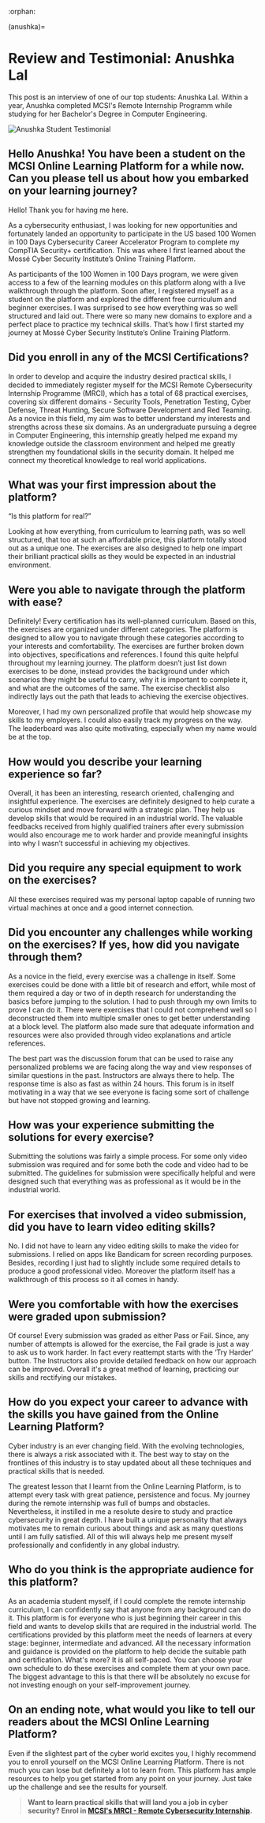 :orphan:

(anushka)=

# Review and Testimonial: Anushka Lal
This post is an interview of one of our top students: Anushka Lal. Within a year, Anushka completed MCSI's Remote Internship Programm while studying for her Bachelor's Degree in Computer Engineering. 

<img src="images/anushka-lal-testimonial.png" alt="Anushka Student Testimonial"/>

## Hello Anushka! You have been a student on the MCSI Online Learning Platform for a while now. Can you please tell us about how you embarked on your learning journey?

Hello! Thank you for having me here.

As a cybersecurity enthusiast, I was looking for new opportunities and fortunately landed an opportunity to participate in the US based 100 Women in 100 Days Cybersecurity Career Accelerator Program to complete my CompTIA Security+ certification.  This was where I first learned about the Mossé Cyber Security Institute’s Online Training Platform. 

As participants of the 100 Women in 100 Days program, we were given access to a few of the learning modules on this platform along with a live walkthrough through the platform. Soon after, I registered myself as a student on the platform and explored the different free curriculum and beginner exercises. I was surprised to see how everything was so well structured and laid out. There were so many new domains to explore and a perfect place to practice my technical skills. That’s how I first started my journey at Mossé Cyber Security Institute’s Online Training Platform.

## Did you enroll in any of the MCSI Certifications?

In order to develop and acquire the industry desired practical skills, I decided to immediately register myself for the MCSI Remote Cybersecurity Internship Programme (MRCI), which has a total of 68 practical exercises, covering six different domains - Security Tools, Penetration Testing, Cyber Defense, Threat Hunting, Secure Software Development and Red Teaming. As a novice in this field, my aim was to better understand my interests and strengths across these six domains. As an undergraduate pursuing a degree in Computer Engineering, this internship greatly helped me expand my knowledge outside the classroom environment and helped me greatly strengthen my foundational skills in the security domain. It helped me connect my theoretical knowledge to real world applications. 

## What was your first impression about the platform?

“Is this platform for real?”

Looking at how everything, from curriculum to learning path, was so well structured, that too at such an affordable price, this platform totally stood out as a unique one. The exercises are also designed to help one impart their brilliant practical skills as they would be expected in an industrial environment. 

## Were you able to navigate through the platform with ease?

Definitely! Every certification has its well-planned curriculum. Based on this, the exercises are organized under different categories. The platform is designed to allow you to navigate through these categories according to your interests and comfortability. The exercises are further broken down into objectives, specifications and references. I found this quite helpful throughout my learning journey. The platform doesn’t just list down exercises to be done, instead provides the background under which scenarios they might be useful to carry, why it is important to complete it, and what are the outcomes of the same. The exercise checklist also indirectly lays out the path that leads to achieving the exercise objectives. 

Moreover, I had my own personalized profile that would help showcase my skills to my employers. I could also easily track my progress on the way. The leaderboard was also quite motivating, especially when my name would be at the top. 

## How would you describe your learning experience so far?

Overall, it has been an interesting, research oriented, challenging and insightful experience. The exercises are definitely designed to help curate a curious mindset and move forward with a strategic plan. They help us develop skills that would be required in an industrial world. 
The valuable feedbacks received from highly qualified trainers after every submission would also encourage me to work harder and provide meaningful insights into why I wasn’t successful in achieving my objectives. 

## Did you require any special equipment to work on the exercises?

All these exercises required was my personal laptop capable of running two virtual machines at once and a good internet connection. 

## Did you encounter any challenges while working on the exercises? If yes, how did you navigate through them?

As a novice in the field, every exercise was a challenge in itself. Some exercises could be done with a little bit of research and effort, while most of them required a day or two of in depth research for understanding the basics before jumping to the solution. I had to push through my own limits to prove I can do it. There were exercises that I could not comprehend well so I deconstructed them into multiple smaller ones to get better understanding at a block level. The platform also made sure that adequate information and resources were also provided through video explanations and article references.   

The best part was the discussion forum that can be used to raise any personalized problems we are facing along the way and view responses of similar questions in the past. Instructors are always there to help. The response time is also as fast as within 24 hours. This forum is in itself motivating in a way that we see everyone is facing some sort of challenge but have not stopped growing and learning. 

## How was your experience submitting the solutions for every exercise?

Submitting the solutions was fairly a simple process. For some only video submission was required and for some both the code and video had to be submitted. The guidelines for submission were specifically helpful and were designed such that everything was as professional as it would be in the industrial world. 

## For exercises that involved a video submission, did you have to learn video editing skills?

No. I did not have to learn any video editing skills to make the video for submissions. I relied on apps like Bandicam for screen recording purposes. Besides, recording I just had to slightly include some required details to produce a good professional video. Moreover the platform itself has a walkthrough of this process so it all comes in handy. 

## Were you comfortable with how the exercises were graded upon submission?

Of course! Every submission was graded as either Pass or Fail. Since, any number of attempts is allowed for the exercise, the Fail grade is just a way to ask us to work harder. In fact every reattempt starts with the ‘Try Harder’ button. The Instructors also provide detailed feedback on how our approach can be improved. Overall it's a great method of learning, practicing our skills and rectifying our mistakes.

## How do you expect your career to advance with the skills you have gained from the Online Learning Platform?

Cyber industry is an ever changing field. With the evolving technologies, there is always a risk associated with it. The best way to stay on the frontlines of this industry is to stay updated about all these techniques and practical skills that is needed. 

The greatest lesson that I learnt from the Online Learning Platform, is to attempt every task with great patience, persistence and focus. My journey during the remote internship was full of bumps and obstacles. Nevertheless, it instilled in me a resolute desire to study and practice cybersecurity in great depth. I have built a unique personality that always motivates me to remain curious about things and ask as many questions until I am fully satisfied. All of this will always help me present myself professionally and confidently in any global industry. 

## Who do you think is the appropriate audience for this platform?

As an academia student myself, if I could complete the remote internship curriculum, I can confidently say that anyone from any background can do it. This platform is for everyone who is just beginning their career in this field and wants to develop skills that are required in the industrial world.  The certifications provided by this platform meet the needs of learners at every stage: beginner, intermediate and advanced. All the necessary information and guidance is provided on the platform to help decide the suitable path and certification. What's more? It is all self-paced. You can choose your own schedule to do these exercises and complete them at your own pace. The biggest advantage to this is that there will be absolutely no excuse for not investing enough on your self-improvement journey. 

## On an ending note, what would you like to tell our readers about the MCSI Online Learning Platform?

Even if the slightest part of the cyber world excites you, I highly recommend you to enroll yourself on the MCSI Online Learning Platform. There is not much you can lose but definitely a lot to learn from. This platform has ample resources to help you get started from any point on your journey. Just take up the challenge and see the results for yourself.  

> **Want to learn practical skills that will land you a job in cyber security? Enrol in [MCSI's MRCI - Remote Cybersecurity Internship](https://www.mosse-institute.com/certifications/mrci-remote-cybersecurity-internship.html).**